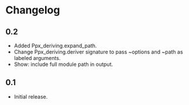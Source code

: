 Changelog
=========

0.2
---

  * Added Ppx_deriving.expand_path.
  * Change Ppx_deriving.deriver signature to pass ~options and ~path as labeled arguments.
  * Show: include full module path in output.

0.1
---

  * Initial release.
